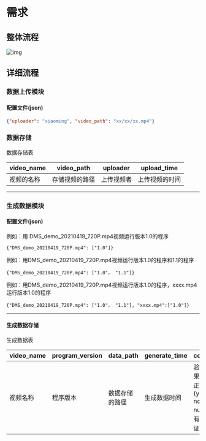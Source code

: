 # 需求

## 整体流程

![img](https://alidocs.oss-cn-zhangjiakou.aliyuncs.com/res/8ABmOoz517weqawZ/img/d0638e07-3ac8-405c-9c4a-b362dd4d9966.png?preview-key=13)

## 详细流程

### 数据上传模块

#### 配置文件(json)

```json
{"uploader": "xiaoming", "video_path": "xx/xx/xx.mp4"}
```

### 数据存储

数据存储表

| video_name | video_path     | uploader   | upload_time    |
| ---------- | -------------- | ---------- | -------------- |
| 视频的名称 | 存储视频的路径 | 上传视频者 | 上传视频的时间 |

---

### **生成数据模块**

#### **配置文件(json)**

例如：用 DMS_demo_20210419_720P.mp4视频运行版本1.0的程序

```
{"DMS_demo_20210419_720P.mp4": ["1.0"]}
```

例如：用DMS_demo_20210419_720P.mp4视频运行版本1.0的程序和1.1的程序



```
{"DMS_demo_20210419_720P.mp4": ["1.0"， "1.1"]}
```

例如：用DMS_demo_20210419_720P.mp4视频运行版本1.0的程序，xxxx.mp4运行版本1.0的程序

```
{"DMS_demo_20210419_720P.mp4": ["1.0"， "1.1"], "xxxx.mp4":["1.0"]}
```

------

#### **生成数据存储**

生成数据表

| video_name | program_version | data_path      | generate_time | correct                                    |
| ---------- | --------------- | -------------- | ------------- | ------------------------------------------ |
| 视频名称   | 程序版本        | 数据存储的路径 | 生成数据时间  | 验证结果是否正确 (yes, no, null(没有验证)) |